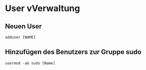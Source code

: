 # User vVerwaltung

## Neuen User
```
adduser [NAME]
```

## Hinzufügen des Benutzers zur Gruppe sudo

```
usermod -aG sudo [Name]
```



